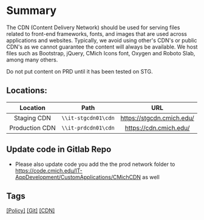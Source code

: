 # Summary
The CDN (Content Delivery Network) should be used for serving files related to front-end frameworks, fonts, and images that are used across applications and websites. Typically, we avoid using other's CDN's or public CDN's as we cannot guarantee the content will always be available. We host files such as Bootstrap, jQuery, CMich Icons font, Oxygen and Roboto Slab, among many others.

Do not put content on PRD until it has been tested on STG.

## Locations:

| **Location** | **Path** | **URL** |
| :---: | :---: |:---: |
|Staging CDN | `\\it-stgcdn01\cdn` | https://stgcdn.cmich.edu/ |
|Production CDN | `\\it-prdcdn01\cdn` | https://cdn.cmich.edu/ |

## Update code in Gitlab Repo
- Please also update code you add the the prod network folder to https://code.cmich.edu/IT-AppDevelopment/CustomApplications/CMichCDN as well

## Tags
[[Policy]](https://code.cmich.edu/search?project_id=365&repository_ref=master&scope=wiki_blobs&search=PolicyTag)
[[Git]](https://code.cmich.edu/search?project_id=365&repository_ref=master&scope=wiki_blobs&search=GitTag)
[[CDN]](https://code.cmich.edu/search?project_id=365&repository_ref=master&scope=wiki_blobs&search=CDNTag)